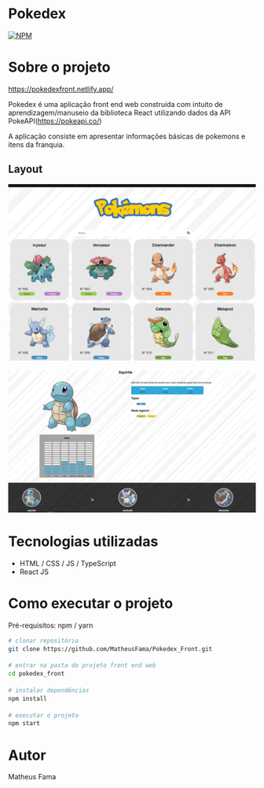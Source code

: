 # Pokedex

[![NPM](https://img.shields.io/npm/l/react)](https://github.com/MatheusFama/Pokedex_Front/blob/master/LICENSE)

# Sobre o projeto

https://pokedexfront.netlify.app/

Pokedex é uma aplicação front end web construída com intuito de aprendizagem/manuseio da biblioteca React utilizando dados da API PokeAPI(https://pokeapi.co/)

A aplicação consiste em apresentar informações básicas de pokemons e itens da franquia.

## Layout

![Web 1](https://github.com/MatheusFama/ASSETS/blob/main/PokemonList.PNG)

![Web 2](https://github.com/MatheusFama/ASSETS/blob/main/PokemonDetails.PNG)

# Tecnologias utilizadas

- HTML / CSS / JS / TypeScript
- React JS

# Como executar o projeto

Pré-requisitos: npm / yarn

```bash
# clonar repositório
git clone https://github.com/MatheusFama/Pokedex_Front.git

# entrar na pasta do projeto front end web
cd pokedex_front

# instalar dependências
npm install

# executar o projeto
npm start
```

# Autor

Matheus Fama

